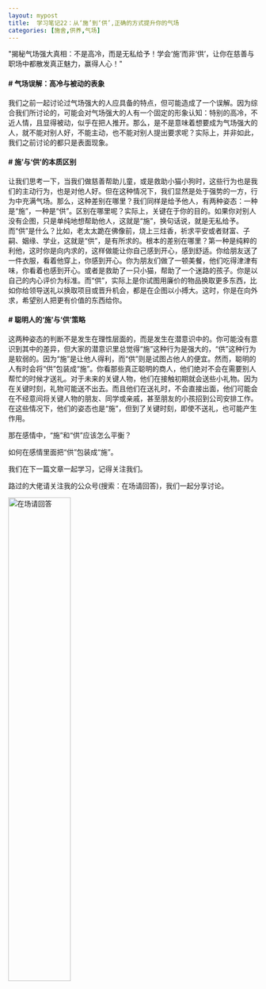 ```yaml
---
layout: mypost
title:  学习笔记22：从‘施’到‘供’,正确的方式提升你的气场
categories: [施舍,供养,气场]
---
```


"揭秘气场强大真相：不是高冷，而是无私给予！学会‘施’而非‘供’，让你在慈善与职场中都散发真正魅力，赢得人心！"
#### # 气场误解：高冷与被动的表象
我们之前一起讨论过气场强大的人应具备的特点，但可能造成了一个误解。因为综合我们所讨论的，可能会对气场强大的人有一个固定的形象认知：特别的高冷，不近人情，且显得被动，似乎在把人推开。那么，是不是意味着想要成为气场强大的人，就不能对别人好，不能主动，也不能对别人提出要求呢？实际上，并非如此，我们之前讨论的都只是表面现象。

#### # 施’与‘供’的本质区别
让我们思考一下，当我们做慈善帮助儿童，或是救助小猫小狗时，这些行为也是我们的主动行为，也是对他人好。但在这种情况下，我们显然是处于强势的一方，行为中充满气场。那么，这种差别在哪里？我们同样是给予他人，有两种姿态：一种是“施”，一种是“供”。区别在哪里呢？实际上，关键在于你的目的。如果你对别人没有企图，只是单纯地想帮助他人，这就是“施”，换句话说，就是无私给予。而“供”是什么？比如，老太太跪在佛像前，烧上三炷香，祈求平安或者财富、子嗣、姻缘、学业，这就是“供”，是有所求的。根本的差别在哪里？第一种是纯粹的利他，这时你是向内求的，这样做能让你自己感到开心，感到舒适。你给朋友送了一件衣服，看着他穿上，你感到开心。你为朋友们做了一顿美餐，他们吃得津津有味，你看着也感到开心。或者是救助了一只小猫，帮助了一个迷路的孩子。你是以自己的内心评价为标准。而“供”，实际上是你试图用廉价的物品换取更多东西，比如你给领导送礼以换取项目或晋升机会，都是在企图以小搏大。这时，你是在向外求，希望别人把更有价值的东西给你。

#### # 聪明人的‘施’与‘供’策略
这两种姿态的判断不是发生在理性层面的，而是发生在潜意识中的。你可能没有意识到其中的差异，但大家的潜意识里总觉得“施”这种行为是强大的，“供”这种行为是软弱的。因为“施”是让他人得利，而“供”则是试图占他人的便宜。然而，聪明的人有时会将“供”包装成“施”。你看那些真正聪明的商人，他们绝对不会在需要别人帮忙的时候才送礼。对于未来的关键人物，他们在接触初期就会送些小礼物。因为在关键时刻，礼物可能送不出去。而且他们在送礼时，不会直接出面，他们可能会在不经意间将关键人物的朋友、同学或亲戚，甚至朋友的小孩招到公司安排工作。在这些情况下，他们的姿态也是“施”，但到了关键时刻，即使不送礼，也可能产生作用。



那在感情中，“施”和“供”应该怎么平衡？

如何在感情里面把“供”包装成“施”。

我们在下一篇文章一起学习，记得关注我们。

路过的大佬请关注我的公众号(搜索：在场请回答)，我们一起分享讨论。

<img src="https://i.ooxx.ooo/i/YTYzZ.jpg" alt= "在场请回答" width="50%" height="50%">
